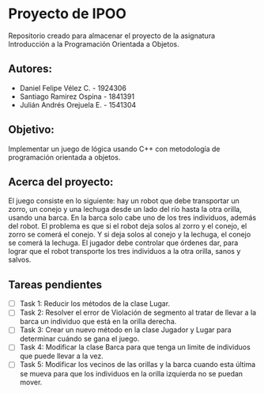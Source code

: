 # Proyecto de IPOO

Repositorio creado para almacenar el proyecto de la asignatura Introducción a la Programación Orientada a Objetos.

Autores:
-----------------
- Daniel Felipe Vélez C. - 1924306
- Santiago Ramirez Ospina - 1841391
- Julián Andrés Orejuela E. - 1541304

## Objetivo:
Implementar un juego de lógica usando C++ con metodología de programación orientada
a objetos.

## Acerca del proyecto: 

El juego consiste en lo siguiente: hay un robot que debe transportar un zorro, un conejo y
una lechuga desde un lado del río hasta la otra orilla, usando una barca. En la barca solo
cabe uno de los tres individuos, además del robot. El problema es que si el robot deja
solos al zorro y el conejo, el zorro se comerá el conejo. Y si deja solos al conejo y la
lechuga, el conejo se comerá la lechuga. El jugador debe controlar que órdenes dar, para
lograr que el robot transporte los tres individuos a la otra orilla, sanos y salvos.

<!-- Tareas pendientes | Github markdown -->
<!-- marcar con una [x] cuando esten completos -->
## Tareas pendientes

* [ ] Task 1: Reducir los métodos de la clase Lugar.
* [ ] Task 2: Resolver el error de Violación de segmento al tratar de llevar a la barca un individuo que está en la orilla derecha.
* [ ] Task 3: Crear un nuevo método en la clase Jugador y Lugar para determinar cuándo se gana el juego.
* [ ] Task 4: Modificar la clase Barca para que tenga un limite de individuos que puede llevar a la vez.
* [ ] Task 5: Modificar los vecinos de las orillas y la barca cuando esta última se mueva para que los individuos en la orilla izquierda no se puedan mover.
